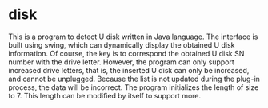 # disk
This is a program to detect U disk written in Java language. The interface is built using swing, which can dynamically display the obtained U disk information. Of course, the key is to correspond the obtained U disk SN number with the drive letter. However, the program can only support increased drive letters, that is, the inserted U disk can only be increased, and cannot be unplugged. Because the list is not updated during the plug-in process, the data will be incorrect. The program initializes the length of size to 7. This length can be modified by itself to support more.
